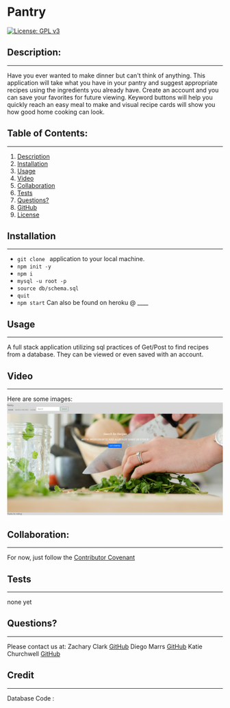 # Pantry
  [![License: GPL v3](https://img.shields.io/badge/License-GPLv3-blue.svg)](https://www.gnu.org/licenses/gpl-3.0)

  ## Description:
  ___
 Have you ever wanted to make dinner but can't think of anything. This application will take what you have in your pantry and suggest appropriate recipes using the ingredients you already have. Create an account and you can save your favorites for future viewing. Keyword buttons will help you quickly reach an easy meal to make and visual recipe cards will show you how good home cooking can look.

  ## Table of Contents:
  ___
  1) [Description](#description)
  2) [Installation](#installation)
  3) [Usage](#usage)
  4) [Video](#video)
  5) [Collaboration](#collaboration)
  6) [Tests](#tests)
  7) [Questions?](#questions?)
  8) [GitHub](#gitHub)
  9) [License](#license)

  ## Installation
  ___
 - `git clone ` application to your local machine.
  - `npm init -y`
  - `npm i `
  - `mysql -u root -p`
  - `source db/schema.sql`
  - `quit`
  - `npm start`
  Can also be found on heroku @ ____

  ## Usage
  ___
  A full stack application utilizing sql practices of Get/Post to find recipes from a database. They can be viewed or even saved with an account.

  ## Video
  ___
 Here are some images:
[![landing page](./public/img/screenshotHomepage.png)](________ "Demo Video")



  ## Collaboration:
  ___
  For now, just follow the [Contributor Covenant](https://www.contributor-covenant.org/)

  ## Tests
  ___
  none yet

  ## Questions?
  ___
  Please contact us at:
  Zachary Clark [GitHub](https://github.com/zaclark369)
  Diego Marrs [GitHub](https://github.com/StaticCloud)
  Katie Churchwell [GitHub](https://github.com/katiechurchwell)
  
  ## Credit
  ___
  Database Code :
  
  
